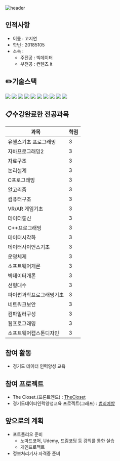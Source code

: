 ![header](https://capsule-render.vercel.app/api?type=Waving&color=FFA07A&height=250&section=header&text=Ko%20jiyeon&fontSize=90)

## 인적사항
   - 이름 : 고지연
   - 학번 : 20185105
   - 소속 : 
     - 주전공 : 빅데이터
     - 부전공 : 컨텐츠 it

## ✏️기술스택
<img src="https://img.shields.io/badge/javascript-F7DF1E?style=for-the-badge&logo=javascript&logoColor=black"> <img src="https://img.shields.io/badge/html-E34F26?style=for-the-badge&logo=html5&logoColor=white"> <img src="https://img.shields.io/badge/css-1572B6?style=for-the-badge&logo=css3&logoColor=white"> <img src="https://img.shields.io/badge/jquery-0769AD?style=for-the-badge&logo=jquery&logoColor=white"> <img src="https://img.shields.io/badge/tensorflow.js-F7DF1E?style=for-the-badge&logo=tensorflow&logoColor=orange"> <img src="https://img.shields.io/badge/java-276DC3?style=for-the-badge&logo=java&logoColor=white"> <img src="https://img.shields.io/badge/R-276DC3?style=for-the-badge&logo=Rstudio&logoColor=white"> <img src="https://img.shields.io/badge/C-A8B9CC?style=for-the-badge&logo=C&logoColor=black"> <img src="https://img.shields.io/badge/python-3776AB?style=for-the-badge&logo=python&logoColor=white"> <img src="https://img.shields.io/badge/unity-FFFFFF?style=for-the-badge&logo=unity&logoColor=black">

## 📋수강완료한 전공과목
  |과목|학점|
  |----|----|
  |유헬스기초 프로그래밍|3|
  |자바프로그래밍2|3|
  |자료구조|3|
  |논리설계|3|
  |C프로그래밍|3|
  |알고리즘|3|
  |컴퓨터구조|3|
  |VR/AR 게임기초|3|
  |데이터통신|3|
  |C++프로그래밍|3|
  |데이터시각화|3|
  |데이터사이언스기초|3|
  |운영체제|3|
  |소프트웨어개론|3|
  |빅데이터개론|3|
  |선형대수|3|
  |파이썬과학프로그래밍기초|3|
  |네트워크보안|3|
  |컴파일러구성|3|
  |웹프로그래밍|3|
  |소프트웨어캡스톤디자인|3|
  
## 참여 활동
   - 경기도 데이터 인력양성 교육

## 참여 프로젝트
   - The Closet.(프론트엔드) : [TheCloset][Link]
   - 경기도데이터인력양성교육 프로젝트(그래프) : [범죄예방][data]

[data]: https://github.com/kamjoo1999/crime_project_graph/tree/main
[Link]: https://github.com/kamjoo1999/TheCloset/tree/main

## 앞으로의 계획
  - 포트폴리오 준비
     - 노마드코어, Udemy, 드림코딩 등 강의를 통한 실습
     - 개인프로젝트 
   - 정보처리기사 자격증 준비



